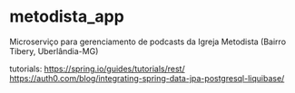 # metodista_app
Microserviço para gerenciamento de podcasts da Igreja Metodista (Bairro Tibery, Uberlândia-MG)

tutorials: https://spring.io/guides/tutorials/rest/ https://auth0.com/blog/integrating-spring-data-jpa-postgresql-liquibase/
